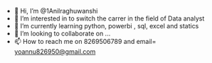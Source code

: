 - 👋 Hi, I’m @1Anilraghuwanshi
- 👀 I’m interested in to switch the carrer in the field of Data analyst
- 🌱 I’m currently learning python, powerbi , sql, excel and statics
- 💞️ I’m looking to collaborate on ...
- 📫 How to reach me on 8269506789  and email= yoannu826950@gmail.com

<!---
1Anilraghuwanshi/1Anilraghuwanshi is a ✨ special ✨ repository because its `README.md` (this file) appears on your GitHub profile.
You can click the Preview link to take a look at your changes.
--->
